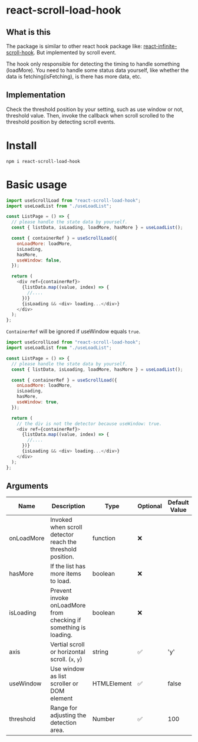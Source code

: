 # react-scroll-load-hook

## What is this

The package is similar to other react hook package like: [react-infinite-scroll-hook](https://www.npmjs.com/package/react-infinite-scroll-hook). But implemented by scroll event.

The hook only responsible for detecting the timing to handle something (loadMore). You need to handle some status data yourself, like whether the data is fetching(isFetching), is there has more data, etc.

## Implementation

Check the threshold position by your setting, such as use window or not, threshold value. Then, invoke the callback when scroll scrolled to the threshold position by detecting scroll events.

# Install

```
npm i react-scroll-load-hook
```

# Basic usage

```js
import useScrollLoad from "react-scroll-load-hook";
import useLoadList from "./useLoadList";

const ListPage = () => {
  // please handle the state data by yourself.
  const { listData, isLoading, loadMore, hasMore } = useLoadList();

  const { containerRef } = useScrollLoad({
    onLoadMore: loadMore,
    isLoading,
    hasMore,
    useWindow: false,
  });

  return (
    <div ref={containerRef}>
      {listData.map((value, index) => {
        //....
      })}
      {isLoading && <div> loading...</div>}
    </div>
  );
};
```

`ContainerRef` will be ignored if useWindow equals `true`.

```js
import useScrollLoad from "react-scroll-load-hook";
import useLoadList from "./useLoadList";

const ListPage = () => {
  // please handle the state data by yourself.
  const { listData, isLoading, loadMore, hasMore } = useLoadList();

  const { containerRef } = useScrollLoad({
    onLoadMore: loadMore,
    isLoading,
    hasMore,
    useWindow: true,
  });

  return (
    // the div is not the detector because useWindow: true.
    <div ref={containerRef}>
      {listData.map((value, index) => {
        //....
      })}
      {isLoading && <div> loading...</div>}
    </div>
  );
};
```

## Arguments

| Name       | Description                                                      | Type        | Optional | Default Value |
| ---------- | ---------------------------------------------------------------- | ----------- | -------- | ------------- |
| onLoadMore | Invoked when scroll detector reach the threshold position.       | function    | ❌       |               |
| hasMore    | If the list has more items to load.                              | boolean     | ❌       |               |
| isLoading  | Prevent invoke onLoadMore from checking if something is loading. | boolean     | ❌       |               |
| axis       | Vertial scroll or horizontal scroll. (`x`, `y`)                  | string      | ✅       | 'y'           |
| useWindow  | Use window as list scroller or DOM element                       | HTMLElement | ✅       | false         |
| threshold  | Range for adjusting the detection area.                          | Number      | ✅       | 100           |
